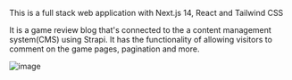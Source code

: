 This is a full stack web application with Next.js 14, React and Tailwind CSS

It is a game review blog that's connected to the a content management system(CMS) using Strapi. It has the functionality of allowing visitors to comment on the game pages, pagination and more.

![image](https://github.com/jonggietechie/next-indie-game-review/assets/101343346/a146acb8-c06d-4a97-bde9-4169ca8cc0fd)

